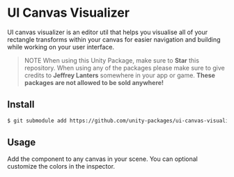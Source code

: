 # UI Canvas Visualizer

UI canvas visualizer is an editor util that helps you visualise all of your rectangle transforms within your canvas for easier navigation and building while working on your user interface.

> NOTE When using this Unity Package, make sure to **Star** this repository. When using any of the packages please make sure to give credits to **Jeffrey Lanters** somewhere in your app or game. **These packages are not allowed to be sold anywhere!**

## Install

```sh
$ git submodule add https://github.com/unity-packages/ui-canvas-visualizer Assets/packages/ui-canvas-visualizer
```

## Usage

Add the component to any canvas in your scene. You can optional customize the colors in the inspector.
